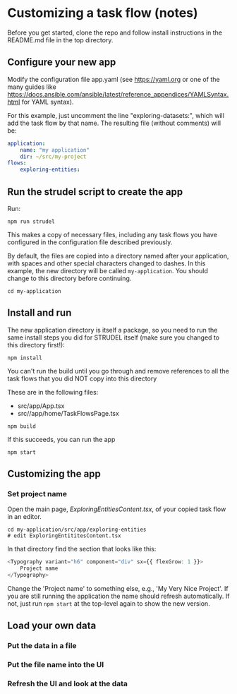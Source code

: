 # Customizing a task flow (notes)

Before you get started, clone the repo and follow install instructions in the README.md file in the top directory.

## Configure your new app

Modify the configuration file app.yaml (see https://yaml.org or one of the many guides like https://docs.ansible.com/ansible/latest/reference_appendices/YAMLSyntax.html for YAML syntax).

For this example, just uncomment the line "exploring-datasets:", which will add the task flow by that name.
The resulting file (without comments) will be:
```yaml
application:
    name: "my application"
    dir: ~/src/my-project
flows:
    exploring-entities:
```

## Run the strudel script to create the app

Run:
```shell
npm run strudel
```

This makes a copy of necessary files, including any task flows you have configured in the configuration file described previously.

By default, the files are copied into a directory named after your application,
with spaces and other special characters changed to dashes.
In this example, the new directory will be called `my-application`.
You should change to this directory before continuing.

```shell
cd my-application
```

## Install and run

The new application directory is itself a package, so you need to run the same install steps you did for STRUDEL itself (make sure you changed to this directory first!):

```shell
npm install
```

You can't run the build until you go through and remove references to all the task flows that you did NOT copy into this directory

These are in the following files:

* src/app/App.tsx
* src//app/home/TaskFlowsPage.tsx

```shell
npm build
```

If this succeeds, you can run the app
```shell
npm start
```

## Customizing the app

### Set project name

Open the main page, _ExploringEntitiesContent.tsx_, of your copied task flow in an editor.
```shell
cd my-application/src/app/exploring-entities
# edit ExploringEntititesContent.tsx
```

In that directory find the section that looks like this:
```typescript jsx
<Typography variant="h6" component="div" sx={{ flexGrow: 1 }}>
    Project name
</Typography>
```
Change the 'Project name' to something else, e.g., 'My Very Nice Project'.
If you are still running the application the name should refresh
automatically.
If not, just run `npm start` at the top-level again to show the new version.


## Load your own data

### Put the data in a file

### Put the file name into the UI

### Refresh the UI and look at the data

